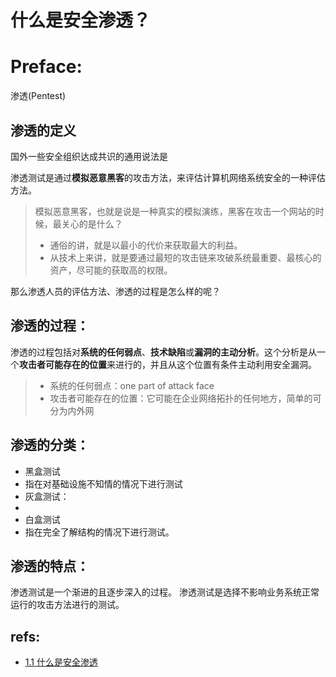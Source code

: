 # 什么是安全渗透？

# Preface:

渗透(Pentest)

## 渗透的定义

国外一些安全组织达成共识的通用说法是

渗透测试是通过**模拟恶意黑客**的攻击方法，来评估计算机网络系统安全的一种评估方法。

> 模拟恶意黑客，也就是说是一种真实的模拟演练，黑客在攻击一个网站的时候，最关心的是什么？
> 
> - 通俗的讲，就是以最小的代价来获取最大的利益。
> - 从技术上来讲，就是要通过最短的攻击链来攻破系统最重要、最核心的资产，尽可能的获取高的权限。

那么渗透人员的评估方法、渗透的过程是怎么样的呢？

## 渗透的过程：

渗透的过程包括对**系统的任何弱点**、**技术缺陷**或**漏洞的主动分析**。这个分析是从一个**攻击者可能存在的位置**来进行的，并且从这个位置有条件主动利用安全漏洞。

> - 系统的任何弱点：one part of attack face
> - 攻击者可能存在的位置：它可能在企业网络拓扑的任何地方，简单的可分为内外网

## 渗透的分类：

- 黑盒测试
 - 指在对基础设施不知情的情况下进行测试
- 灰盒测试：
 -  
- 白盒测试
 - 指在完全了解结构的情况下进行测试。

## 渗透的特点：

渗透测试是一个渐进的且逐步深入的过程。
渗透测试是选择不影响业务系统正常运行的攻击方法进行的测试。



## refs:

- [1.1 什么是安全渗透](https://wizardforcel.gitbooks.io/daxueba-kali-linux-tutorial/content/1.html)


